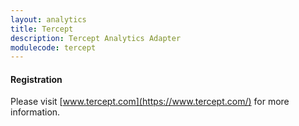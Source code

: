 ```yaml
---
layout: analytics
title: Tercept
description: Tercept Analytics Adapter
modulecode: tercept
---
```


#### Registration

Please visit [www.tercept.com](https://www.tercept.com/) for more information.
